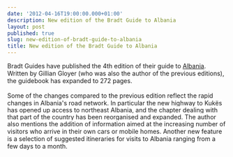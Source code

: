 ```yaml
---
date: '2012-04-16T19:00:00.000+01:00'
description: New edition of the Bradt Guide to Albania
layout: post
published: true
slug: new-edition-of-bradt-guide-to-albania
title: New edition of the Bradt Guide to Albania
---
```


Bradt Guides have published the 4th edition of their guide to <a href="https://balkanology.com/albania/">Albania</a>. Written by Gillian Gloyer (who was also the author of the previous editions), the guidebook has expanded to 272 pages.<br />
<br />
<span style="font-family: inherit;">Some of the changes compared to the previous edition reflect the rapid changes in Albania's road network. In particular the new highway to&nbsp;<em style="background-color: white; font-style: normal; line-height: 16px;">Kukës has opened up access to northeast Albania, and the chapter dealing with that part of the country has been reorganised and expanded. The author also mentions the addition of information aimed at the increasing number of visitors who arrive in their own cars or mobile homes.&nbsp;</em></span><span style="font-family: inherit;">Another new feature is a selection of suggested itineraries for visits to Albania ranging from a few days to a month.</span><br />
<br />
<br />
<br />
<div><br />
</div><div><br />
</div>